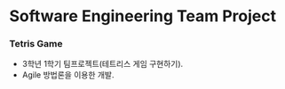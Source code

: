 # Software Engineering Team Project
### Tetris Game
- 3학년 1학기 팀프로젝트(테트리스 게임 구현하기).
- Agile 방법론을 이용한 개발.
